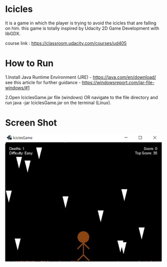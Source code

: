 # Icicles
It is a game in which the player is trying to avoid the icicles that are falling on him.
this game is totally inspired by Udacity 2D Game Development with libGDX.


course link : https://classroom.udacity.com/courses/ud405

# How to Run
1.Install Java Runtime Environment (JRE) - https://java.com/en/download/ see this article for further guidance - https://windowsreport.com/jar-file-windows/#1

2.Open IciclesGame.jar file (windows) OR navigate to the file directory and run java -jar IciclesGame.jar on the terminal (Linux).

# Screen Shot

![github-large](https://github.com/MohamedMedhat21/Icicles/blob/master/ScreenShot/iciclesSS.png)
